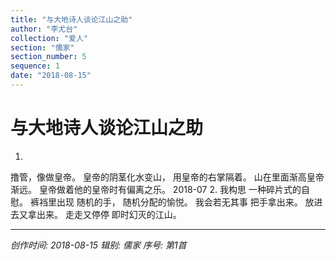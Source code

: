 ```yaml
---
title: "与大地诗人谈论江山之助"
author: "李尤台"
collection: "爱人"
section: "儒家"
section_number: 5
sequence: 1
date: "2018-08-15"
---
```


# 与大地诗人谈论江山之助

1.
撸管，像做皇帝。
皇帝的阴茎化水变山，
用皇帝的右掌隔着。
山在里面渐高皇帝渐远。
皇帝做着他的皇帝时有偏离之乐。
2018-07
2.
我构思
一种碎片式的自慰。
裤裆里出现
随机的手，
随机分配的愉悦。
我会若无其事
把手拿出来。
放进去又拿出来。
走走又停停
即时幻灭的江山。



---
*创作时间: 2018-08-15*
*辑别: 儒家*
*序号: 第1首*
